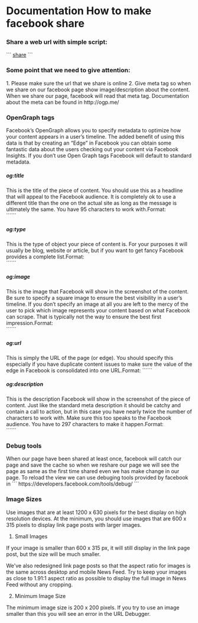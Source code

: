 # Documentation How to make facebook share

<h3> Share a web url with simple script: </h3>
``` <a href="https://www.facebook.com/sharer/sharer.php?u=http://example.com">share</a> ```

<h3> Some point that we need to give attention: </h3>
1. Please make sure the url that we share is online
2. Give meta tag so when we share on our facebook page show image/description about the content. When we share our page, facebook will read that meta tag. Documentation about the meta can be found in http://ogp.me/

<h3>OpenGraph tags</h3>
Facebook’s OpenGraph allows you to specify metadata to optimize how your content appears in a user’s timeline. The added benefit of using this data is that by creating an “Edge” in Facebook you can obtain some fantastic data about the users checking out your content via Facebook Insights. If you don’t use Open Graph tags Facebook will default to standard metadata.



<h5>og:title</h5>
This is the title of the piece of content. You should use this as a headline that will appeal to the Facebook audience. It is completely ok to use a different title than the one on the actual site as long as the message is ultimately the same. You have 95 characters to work with.Format:<br/>
```<meta property=”og:title” content=”iAcquire’s awesome blog”/>```

<h5>og:type</h5>
This is the type of object your piece of content is. For your purposes it will usually be blog, website or article, but if you want to get fancy Facebook provides a complete list.Format:<br/>
```<meta property=”og:type” content=”article”/>```

<h5>og:image</h5>
This is the image that Facebook will show in the screenshot of the content. Be sure to specify a square image to ensure the best visibility in a user’s timeline. If you don’t specify an image at all you are left to the mercy of the user to pick which image represents your content based on what Facebook can scrape. That is typically not the way to ensure the best first impression.Format:<br/>
```<meta property=”og:image” content=”http://www.example.com/some-thumbnail.jpg”/>```

<h5>og:url</h5>
This is simply the URL of the page (or edge). You should specify this especially if you have duplicate content issues to make sure the value of the edge in Facebook is consolidated into one URL.Format:
```<meta property=”og:url” content=”http://example.com/article-we-share”/>```

<h5>og:description</h5>
This is the description Facebook will show in the screenshot of the piece of content. Just like the standard meta description it should be catchy and contain a call to action, but in this case you have nearly twice the number of characters to work with. Make sure this too speaks to the Facebook audience. You have to 297 characters to make it happen.Format:<br/>
```<meta property=”og:description” content=”Stop hitting refresh on your ex-girlfriend’s Facebook page? You should check out the iAcquire blog and learn something instead”/>```


<h3> Debug tools</h3>
When our page have been shared at least once, facebook will catch our page and save the cache so when we reshare our page we will see the page as same as the first time shared even we has make change in our page. To reload the view we can use debuging tools provided by facebook in ``` https://developers.facebook.com/tools/debug/ ```

<h3>Image Sizes</h3>

Use images that are at least 1200 x 630 pixels for the best display on high resolution devices. At the minimum, you should use images that are 600 x 315 pixels to display link page posts with larger images.

1. Small Images

If your image is smaller than 600 x 315 px, it will still display in the link page post, but the size will be much smaller.


We've also redesigned link page posts so that the aspect ratio for images is the same across desktop and mobile News Feed. Try to keep your images as close to 1.91:1 aspect ratio as possible to display the full image in News Feed without any cropping.

2. Minimum Image Size

The minimum image size is 200 x 200 pixels. If you try to use an image smaller than this you will see an error in the URL Debugger.
